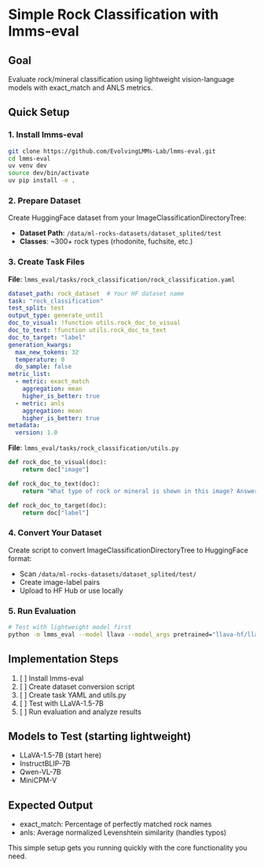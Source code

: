 # Simple Rock Classification with lmms-eval

## Goal
Evaluate rock/mineral classification using lightweight vision-language models with exact_match and ANLS metrics.

## Quick Setup

### 1. Install lmms-eval
```bash
git clone https://github.com/EvolvingLMMs-Lab/lmms-eval.git
cd lmms-eval
uv venv dev
source dev/bin/activate
uv pip install -e .
```

### 2. Prepare Dataset
Create HuggingFace dataset from your ImageClassificationDirectoryTree:
- **Dataset Path**: `/data/ml-rocks-datasets/dataset_splited/test`
- **Classes**: ~300+ rock types (rhodonite, fuchsite, etc.)

### 3. Create Task Files

**File**: `lmms_eval/tasks/rock_classification/rock_classification.yaml`
```yaml
dataset_path: rock_dataset  # Your HF dataset name
task: "rock_classification"
test_split: test
output_type: generate_until
doc_to_visual: !function utils.rock_doc_to_visual
doc_to_text: !function utils.rock_doc_to_text
doc_to_target: "label"
generation_kwargs:
  max_new_tokens: 32
  temperature: 0
  do_sample: false
metric_list:
  - metric: exact_match
    aggregation: mean
    higher_is_better: true
  - metric: anls
    aggregation: mean
    higher_is_better: true
metadata:
  version: 1.0
```

**File**: `lmms_eval/tasks/rock_classification/utils.py`
```python
def rock_doc_to_visual(doc):
    return doc["image"]

def rock_doc_to_text(doc):
    return "What type of rock or mineral is shown in this image? Answer with the exact name."

def rock_doc_to_target(doc):
    return doc["label"]
```

### 4. Convert Your Dataset
Create script to convert ImageClassificationDirectoryTree to HuggingFace format:
- Scan `/data/ml-rocks-datasets/dataset_splited/test/`
- Create image-label pairs
- Upload to HF Hub or use locally

### 5. Run Evaluation
```bash
# Test with lightweight model first
python -m lmms_eval --model llava --model_args pretrained="llava-hf/llava-1.5-7b-hf" --tasks rock_classification --batch_size 1
```

## Implementation Steps
1. [ ] Install lmms-eval
2. [ ] Create dataset conversion script
3. [ ] Create task YAML and utils.py
4. [ ] Test with LLaVA-1.5-7B
5. [ ] Run evaluation and analyze results

## Models to Test (starting lightweight)
- LLaVA-1.5-7B (start here)
- InstructBLIP-7B
- Qwen-VL-7B
- MiniCPM-V

## Expected Output
- exact_match: Percentage of perfectly matched rock names
- anls: Average normalized Levenshtein similarity (handles typos)

This simple setup gets you running quickly with the core functionality you need.